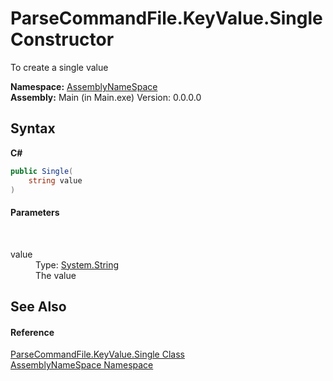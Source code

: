 # ParseCommandFile.KeyValue.Single Constructor 
 

To create a single value

**Namespace:**&nbsp;<a href="6bcc80ef-5cfd-db5f-1eb2-7297d1c16397">AssemblyNameSpace</a><br />**Assembly:**&nbsp;Main (in Main.exe) Version: 0.0.0.0

## Syntax

**C#**<br />
``` C#
public Single(
	string value
)
```


#### Parameters
&nbsp;<dl><dt>value</dt><dd>Type: <a href="http://msdn2.microsoft.com/en-us/library/s1wwdcbf" target="_blank">System.String</a><br />The value</dd></dl>

## See Also


#### Reference
<a href="a04c6696-99ec-62b4-8537-03780d6803e9">ParseCommandFile.KeyValue.Single Class</a><br /><a href="6bcc80ef-5cfd-db5f-1eb2-7297d1c16397">AssemblyNameSpace Namespace</a><br />